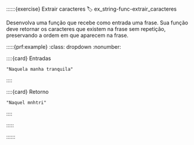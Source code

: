 ::::::{exercise} Extrair caracteres
:label: ex_string-func-extrair_caracteres

Desenvolva uma função que recebe como entrada uma frase. Sua função deve retornar os caracteres que existem na frase sem repetição, preservando a ordem em que aparecem na frase.


:::::{prf:example}
:class: dropdown
:nonumber:

::::{card} Entradas
```
"Naquela manha tranquila"
```  
::::

::::{card} Retorno
```
"Naquel mnhtri"
```
::::


:::::

::::::